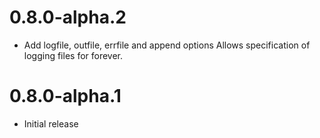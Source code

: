 # 0.8.0-alpha.2

- Add logfile, outfile, errfile and append options
  Allows specification of logging files for forever.

# 0.8.0-alpha.1

- Initial release
